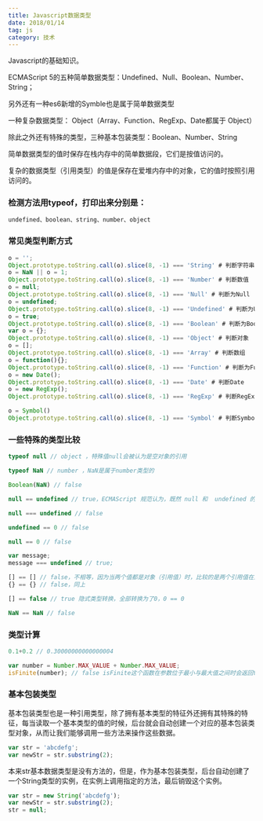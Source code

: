 ```yaml
---
title: Javascript数据类型
date: 2018/01/14
tag: js
category: 技术
---
```


Javascript的基础知识。

ECMAScript 5的五种简单数据类型：Undefined、Null、Boolean、Number、String；

另外还有一种es6新增的Symble也是属于简单数据类型

一种复杂数据类型： Object（Array、Function、RegExp、Date都属于 Object）

除此之外还有特殊的类型，三种基本包装类型：Boolean、Number、String


简单数据类型的值时保存在栈内存中的简单数据段，它们是按值访问的。

复杂的数据类型（引用类型）的值是保存在爱堆内存中的对象，它的值时按照引用访问的。


### 检测方法用typeof，打印出来分别是：
```html
undefined、boolean、string、number、object
```

### 常见类型判断方式
```javascript
o = '';
Object.prototype.toString.call(o).slice(8, -1) === 'String' # 判断字符串
o = NaN || o = 1;
Object.prototype.toString.call(o).slice(8, -1) === 'Number' # 判断数值
o = null;
Object.prototype.toString.call(o).slice(8, -1) === 'Null' # 判断为Null
o = undefined;
Object.prototype.toString.call(o).slice(8, -1) === 'Undefined' # 判断为Undefined
o = true;
Object.prototype.toString.call(o).slice(8, -1) === 'Boolean' # 判断为Boolean
var o = {};
Object.prototype.toString.call(o).slice(8, -1) === 'Object' # 判断对象
o = [];
Object.prototype.toString.call(o).slice(8, -1) === 'Array' # 判断数组
o = function(){};
Object.prototype.toString.call(o).slice(8, -1) === 'Function' # 判断为Function
o = new Date();
Object.prototype.toString.call(o).slice(8, -1) === 'Date' # 判断Date
o = new RegExp();
Object.prototype.toString.call(o).slice(8, -1) === 'RegExp' # 判断RegExp

o = Symbol()
Object.prototype.toString.call(o).slice(8, -1) === 'Symbol' # 判断Symbol
```


### 一些特殊的类型比较

```javascript
typeof null // object ，特殊值null会被认为是空对象的引用

typeof NaN // number ，NaN是属于number类型的

Boolean(NaN) // false

null == undefined // true，ECMAScript 规范认为，既然 null 和  undefined 的行为很相似，并且都表示 一个无效的值，那么它们所表示的内容也具有相似性

null === undefined // false

undefined == 0 // false

null == 0 // false

var message;
message === undefined // true;

[] == [] // false，不相等，因为当两个值都是对象（引用值）时，比较的是两个引用值在内存中是否是同一个对象
{} == {} // false，同上

[] == false // true 隐式类型转换，全部转换为了0，0 == 0

NaN == NaN // false
```

### 类型计算

```javascript 
0.1+0.2 // 0.30000000000000004

var number = Number.MAX_VALUE + Number.MAX_VALUE;
isFinite(number); // false isFinite这个函数在参数位于最小与最大值之间时会返回true
```

### 基本包装类型

基本包装类型也是一种引用类型，除了拥有基本类型的特征外还拥有其特殊的特征，每当读取一个基本类型的值的时候，后台就会自动创建一个对应的基本包装类型对象，从而让我们能够调用一些方法来操作这些数据。

```javascript
var str = 'abcdefg';
var newStr = str.substring(2);
```

本来str基本数据类型是没有方法的，但是，作为基本包装类型，后台自动创建了一个String类型的实例，在实例上调用指定的方法，最后销毁这个实例。

```javascript
var str = new String('abcdefg');
var newStr = str.substring(2);
str = null;
```







